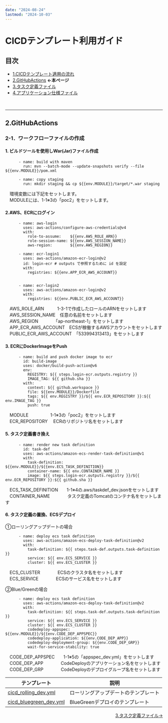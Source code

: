 ```yaml
---
date: "2024-08-24"
lastmod: "2024-10-03"
---
```


# CICDテンプレート利用ガイド
## 目次
- [1.CICDテンプレート適用の流れ](./index.html)　
- [2.GitHubActions](./actions.html) **←本ページ**
- [3.タスク定義ファイル](./taskdef.html)
- [4.アプリケーション仕様ファイル](./appspec.html)
<br>

---

## 2.GitHubActions
### 2-1．ワークフローファイルの作成  


#### 1. ビルドツールを使用しWar(Jar)ファイル作成  

```build
      - name: build with maven
        run: mvn --batch-mode --update-snapshots verify --file ${{env.MODULE}}/pom.xml

      - name: copy staging
        run: mkdir staging && cp ${{env.MODULE}}/target/*.war staging
```     
　環境変数には下記をセットします。  
　MODULEには、1-1※3の「poc2」をセットします。


#### 2.AWS、ECRにログイン  

```login
      - name: aws-login
        uses: aws-actions/configure-aws-credentials@v4
        with:
          role-to-assume:    ${{env.AWS_ROLE_ARN}}
          role-session-name: ${{env.AWS_SESSION_NAME}}
          aws-region:        ${{env.AWS_REGION}}

      - name: ecr-login1
        uses: aws-actions/amazon-ecr-login@v2
        id: login-ecr # outputs で参照するために id を設定
        with:
          registries: ${{env.APP_ECR_AWS_ACCOUNT}}


      - name: ecr-login2
        uses: aws-actions/amazon-ecr-login@v2
        with:
          registries: ${{env.PUBLIC_ECR_AWS_ACCOUNT}}
```     
　AWS_ROLE_ARN　　　1-3-1で作成したロールのARNをセットします  
　AWS_SESSION_NAME　任意の名前をセットします  
　AWS_REGION　　　　「ap-northeast-1」をセットします  
　APP_ECR_AWS_ACCOUNT　ECSが稼働するAWSアカウントをセットします  
　PUBLIC_ECR_AWS_ACCOUNT　「533994313413」をセットします  


#### 3. ECRにDockerImageをPush  
```ecr
      - name: build and push docker image to ecr
        id: build-image
        uses: docker/build-push-action@v6
        env:
          REGISTRY: ${{ steps.login-ecr.outputs.registry }}
          IMAGE_TAG: ${{ github.sha }}
        with:
          context: ${{ github.workspace }}
          file: ${{env.MODULE}}/Dockerfile
          tags: ${{ env.REGISTRY }}/${{ env.ECR_REPOSITORY }}:${{ env.IMAGE_TAG }}
          push: true
```     
　MODULE　　　　　1-1※3の「poc2」をセットします  
　ECR_REPOSITORY 　ECRのリポジトリ名をセットします  


#### 5. タスク定義書き換え  
```taskdef
      - name: render new task definition
        id: task-def
        uses: aws-actions/amazon-ecs-render-task-definition@v1
        with:
          task-definition: ${{env.MODULE}}/${{env.ECS_TASK_DEFINITION}}
          container-name: ${{ env.CONTAINER_NAME }}
          image: ${{ steps.login-ecr.outputs.registry }}/${{ env.ECR_REPOSITORY }}:${{ github.sha }}
```     
　ECS_TASK_DEFINITION　　1-1※4の.aws/taskdef_dev.jsonをセットします  
　CONTAINER_NAME　　　　タスク定義のTomcatのコンテナ名をセットします  


#### 6. タスク定義の置換、ECSデプロイ  
①ローリングアップデートの場合
```deploy1
      - name: deploy ecs task definition
        uses: aws-actions/amazon-ecs-deploy-task-definition@v2
        with:
          task-definition: ${{ steps.task-def.outputs.task-definition }}
          service: ${{ env.ECS_SERVICE }}
          cluster: ${{ env.ECS_CLUSTER }}
```
　ECS_CLUSTER　　　　ECSのクラスタ名をセットします  
　ECS_SERVICE　　　　ECSのサービス名をセットします

➁Blue/Greenの場合
```deploy2
      - name: deploy ecs task definition
        uses: aws-actions/amazon-ecs-deploy-task-definition@v2
        with:
          task-definition: ${{ steps.task-def.outputs.task-definition }}
          service: ${{ env.ECS_SERVICE }}
          cluster: ${{ env.ECS_CLUSTER }}
          codedeploy-appspec: ${{env.MODULE}}/${{env.CODE_DEP_APPSPEC}}
          codedeploy-application: ${{env.CODE_DEP_APP}}
          codedeploy-deployment-group: ${{env.CODE_DEP_GRP}}
          wait-for-service-stability: true

```
　CODE_DEP_APPSPEC　　1-1※5の「appspec_dev.yml」をセットします  
　CODE_DEP_APP　　　　CodeDeployのアプリケーション名をセットします  
　CODE_DEP_GRP　　　　CodeDeployのデプロイグループ名をセットします
<br>

| テンプレート | 説明 | 
| ------ | ------ |
| [cicd_rolling_dev.yml](/files/cicd_rolling_dev.yml) | ローリングアップデートのテンプレート | 
| [cicd_bluegreen_dev.yml](/files/cicd_bluegreen_dev.yml) | BlueGreenデプロイのテンプレート |  


<!--
<p style="margin-top: 20em"></p>  
-->
<div style="display: flex; justify-content: space-between;">
  <div style="text-align: center;">
  </div>
  <div style="text-align: center;">
　　<a href="./taskdef">3.タスク定義ファイル→</a>
  </div>
</div>

